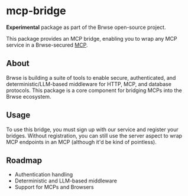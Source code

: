 # mcp-bridge

**Experimental** package as part of the Brwse open-source project.

This package provides an MCP bridge, enabling you to wrap any MCP service in a Brwse-secured [MCP](https://modelcontextprotocol.io/).

## About

Brwse is building a suite of tools to enable secure, authenticated, and deterministic/LLM-based middleware for HTTP, MCP, and database protocols. This package is a core component for bridging MCPs into the Brwse ecosystem.

## Usage

To use this bridge, you must sign up with our service and register your bridges. Without registration, you can still use the server aspect to wrap MCP endpoints in an MCP (although it'd be kind of pointless).

## Roadmap

- Authentication handling
- Deterministic and LLM-based middleware
- Support for MCPs and Browsers

